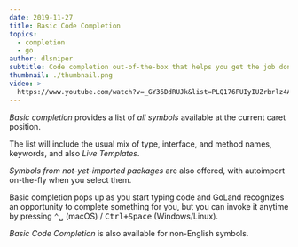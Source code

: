 ```yaml
---
date: 2019-11-27
title: Basic Code Completion
topics:
  - completion
  - go
author: dlsniper
subtitle: Code completion out-of-the-box that helps you get the job done.
thumbnail: ./thumbnail.png
video: >-
  https://www.youtube.com/watch?v=_GY36DdRUJk&list=PLQ176FUIyIUZrbrlz4AY1V8VzBJKZyVlW&index=3
---
```


_Basic completion_ provides a list of _all symbols_ available at the current caret position.

The list will include the usual mix of type, interface, and method names, keywords, and also _Live Templates_.

_Symbols from not-yet-imported packages_ are also offered, with autoimport on-the-fly when you select them.

Basic completion pops up as you start typing code and GoLand recognizes an opportunity to complete something for you, but you can invoke it anytime by pressing <kbd>⌃␣</kbd> (macOS) / <kbd>Ctrl+Space</kbd> (Windows/Linux).

_Basic Code Completion_ is also available for non-English symbols.
